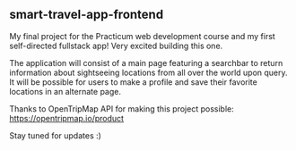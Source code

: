 ## smart-travel-app-frontend

My final project for the Practicum web development course and my first self-directed fullstack app! Very excited building this one.

The application will consist of a main page featuring a searchbar to return information about sightseeing locations from all over the world upon query. It will be possible for users to make a profile and save their favorite locations in an alternate page. 

Thanks to OpenTripMap API for making this project possible: https://opentripmap.io/product

Stay tuned for updates :)
